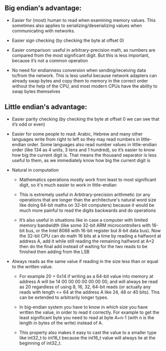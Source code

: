 ## Big endian's advantage:

- Easier for (most) human to read when examining memory values. This sometimes also
  applies to serializing/deserializing values when communicating with networks.

- Easier sign checking (by checking the byte at offset 0)

- Easier comparison: useful in arbitrary-precision math, as numbers are compared from
  the most significant digit. But this is less important, because it’s not a common
  operation

- No need for endianness conversion when sending/receiving data to/from the network.
  This is less useful because network adapters can already swap bytes and copy them to
  memory in the correct order without the help of the CPU, and most modern CPUs have the
  ability to swap bytes themselves

## Little endian's advantage:

- Easier parity checking (by checking the byte at offset 0 we can see that it’s odd or
  even)

- Easier for some people to read: Arabic, Hebrew and many other languages write from
  right to left so they may read numbers in little-endian order. Some languages also
  read number values in little-endian order (like 134 as 4 units, 3 tens and 1 hundred),
  so it’s easier to know how big the current digit is. That means the thousand separator
  is less useful to them, as we immediately know how big the current digit is

- Natural in computation

  - Mathematics operations mostly work from least to most significant digit, so it's
    much easier to work in little-endian

  - This is extremely useful in Arbitrary-precision arithmetic (or any operations that
    are longer than the architecture's natural word size like doing 64-bit maths on
    32-bit computers) because it would be much more painful to read the digits backwards
    and do operations

  - It’s also useful in situations like in case a computer with limited memory bandwidth
    (like some 32-bit ARM microcontrollers with 16-bit bus, or the Intel 8088 with
    16-bit register but 8-bit data bus). Now the 32-bit CPU can do math 16 bits at a
    time by reading a halfword at address A, add it while still reading the remaining
    halfword at A+2 then do the final add instead of waiting for the two reads to be
    finished then adding from the LSB

- Always reads as the same value if reading in the size less than or equal to the
  written value.

  - For example 20 = 0x14 if writing as a 64-bit value into memory at address A will be
    14 00 00 00 00 00 00 00, and will always be read as 20 regardless of using 8, 16,
    32, 64-bit reads (or actually any reads with length <= 64 at the address A like 24,
    48 or 40 bits). This can be extended to arbitrarily longer types.

  - In big-endian system you have to know in which size you have written the value, in
    order to read it correctly. For example to get the least significant byte you need
    to read at byte A+n-1 (with n is the length in bytes of the write) instead of A.

  - This property also makes it easy to cast the value to a smaller type like int32_t to
    int16_t because the int16_t value will always lie at the beginning of int32_t.
